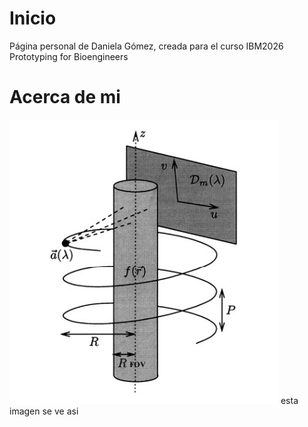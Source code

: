 # Inicio
Página personal de Daniela Gómez, creada para el curso IBM2026 Prototyping for Bioengineers
# Acerca de mi
![Estoy probando como se ve la imagen](/Images/fig1.png "imagen de prueba") esta imagen se ve asi
